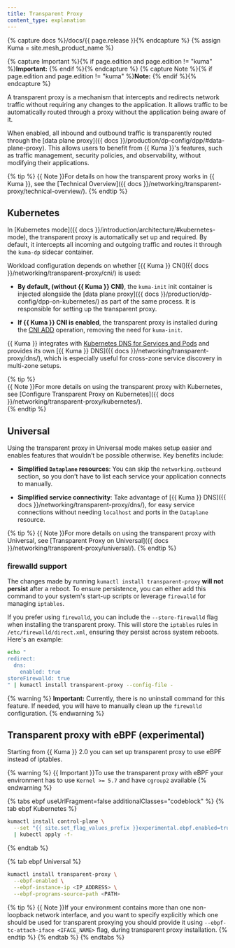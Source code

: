 ```yaml
---
title: Transparent Proxy
content_type: explanation
---
```


{% capture docs %}/docs/{{ page.release }}{% endcapture %}
{% assign Kuma = site.mesh_product_name %}

{% capture Important %}{% if page.edition and page.edition != "kuma" %}**Important:** {% endif %}{% endcapture %}
{% capture Note %}{% if page.edition and page.edition != "kuma" %}**Note:** {% endif %}{% endcapture %}

A transparent proxy is a mechanism that intercepts and redirects network traffic without requiring any changes to the application. It allows traffic to be automatically routed through a proxy without the application being aware of it.

When enabled, all inbound and outbound traffic is transparently routed through the [data plane proxy]({{ docs }}/production/dp-config/dpp/#data-plane-proxy). This allows users to benefit from {{ Kuma }}'s features, such as traffic management, security policies, and observability, without modifying their applications.

{% tip %}
{{ Note }}For details on how the transparent proxy works in {{ Kuma }}, see the [Technical Overview]({{ docs }}/networking/transparent-proxy/technical-overview/).
{% endtip %}

## Kubernetes

In [Kubernetes mode]({{ docs }}/introduction/architecture/#kubernetes-mode), the transparent proxy is automatically set up and required. By default, it intercepts all incoming and outgoing traffic and routes it through the `kuma-dp` sidecar container.

Workload configuration depends on whether [{{ Kuma }} CNI]({{ docs }}/networking/transparent-proxy/cni/) is used:

- **By default, (without {{ Kuma }} CNI)**, the `kuma-init` init container is injected alongside the [data plane proxy]({{ docs }}/production/dp-config/dpp-on-kubernetes/) as part of the same process. It is responsible for setting up the transparent proxy.

- **If {{ Kuma }} CNI is enabled**, the transparent proxy is installed during the [CNI ADD](https://www.cni.dev/docs/spec/#add-add-container-to-network-or-apply-modifications) operation, removing the need for `kuma-init`.

{{ Kuma }} integrates with [Kubernetes DNS for Services and Pods](https://kubernetes.io/docs/concepts/services-networking/dns-pod-service/) and provides its own [{{ Kuma }} DNS]({{ docs }}/networking/transparent-proxy/dns/), which is especially useful for cross-zone service discovery in multi-zone setups.

{% tip %}  
{{ Note }}For more details on using the transparent proxy with Kubernetes, see [Configure Transparent Proxy on Kubernetes]({{ docs }}/networking/transparent-proxy/kubernetes/).  
{% endtip %}

## Universal

Using the transparent proxy in Universal mode makes setup easier and enables features that wouldn’t be possible otherwise. Key benefits include:

- **Simplified `Dataplane` resources**: You can skip the `networking.outbound` section, so you don’t have to list each service your application connects to manually.

- **Simplified service connectivity**: Take advantage of [{{ Kuma }} DNS]({{ docs }}/networking/transparent-proxy/dns/), for easy service connections without needing `localhost` and ports in the `Dataplane` resource.

{% tip %}
{{ Note }}For more details on using the transparent proxy with Universal, see [Transparent Proxy on Universal]({{ docs }}/networking/transparent-proxy/universal/).
{% endtip %}

### firewalld support

The changes made by running `kumactl install transparent-proxy` **will not persist** after a reboot. To ensure persistence, you can either add this command to your system's start-up scripts or leverage `firewalld` for managing `iptables`.

If you prefer using `firewalld`, you can include the `--store-firewalld` flag when installing the transparent proxy. This will store the `iptables` rules in `/etc/firewalld/direct.xml`, ensuring they persist across system reboots. Here's an example:

```sh
echo "
redirect:
  dns:
    enabled: true
storeFirewalld: true
" | kumactl install transparent-proxy --config-file -
```

{% warning %}
**Important:** Currently, there is no uninstall command for this feature. If needed, you will have to manually clean up the `firewalld` configuration.
{% endwarning %}

## Transparent proxy with eBPF (experimental)

Starting from {{ Kuma }} 2.0 you can set up transparent proxy to use eBPF instead of iptables.

{% warning %}
{{ Important }}To use the transparent proxy with eBPF your environment has to use `Kernel >= 5.7` and have `cgroup2` available
{% endwarning %}

{% tabs ebpf useUrlFragment=false additionalClasses="codeblock" %}
{% tab ebpf Kubernetes %}
```sh
kumactl install control-plane \
  --set "{{ site.set_flag_values_prefix }}experimental.ebpf.enabled=true" \
  | kubectl apply -f-
```
{% endtab %}

{% tab ebpf Universal %}
```sh
kumactl install transparent-proxy \
  --ebpf-enabled \
  --ebpf-instance-ip <IP_ADDRESS> \
  --ebpf-programs-source-path <PATH>
```

{% tip %}
{{ Note }}If your environment contains more than one non-loopback network interface, and you want to specify explicitly which one should be used for transparent proxying you should provide it using `--ebpf-tc-attach-iface <IFACE_NAME>` flag, during transparent proxy installation.
{% endtip %}
{% endtab %}
{% endtabs %}
